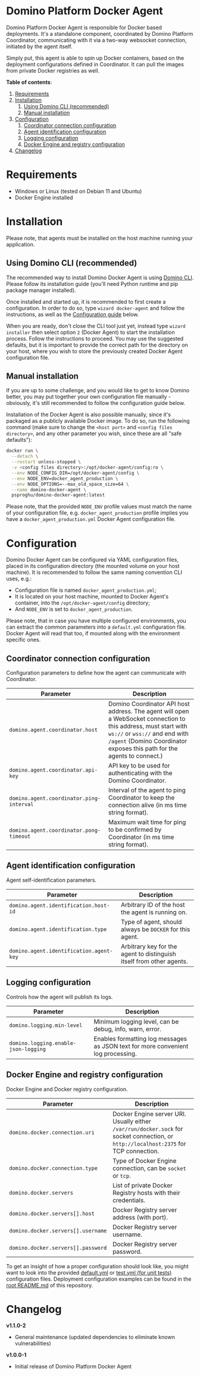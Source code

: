 Domino Platform Docker Agent
======

Domino Platform Docker Agent is responsible for Docker based deployments. It's a standalone component, coordinated by 
Domino Platform Coordinator, communicating with it via a two-way websocket connection, initiated by the agent itself.

Simply put, this agent is able to spin up Docker containers, based on the deployment configurations defined in Coordinator.
It can pull the images from private Docker registries as well.

**Table of contents**:
1. [Requirements](#requirements)
2. [Installation](#installation)
    1. [Using Domino CLI (recommended)](#using-domino-cli-recommended)
    2. [Manual installation](#manual-installation)
3. [Configuration](#configuration)
    1. [Coordinator connection configuration](#coordinator-connection-configuration)
    2. [Agent identification configuration](#agent-identification-configuration)
    3. [Logging configuration](#logging-configuration)
    4. [Docker Engine and registry configuration](#docker-engine-and-registry-configuration)
4. [Changelog](#changelog)

# Requirements

* Windows or Linux (tested on Debian 11 and Ubuntu)
* Docker Engine installed

# Installation

Please note, that agents must be installed on the host machine running your application.

## Using Domino CLI (recommended)

The recommended way to install Domino Docker Agent is using [Domino CLI](https://pypi.org/project/domino-cli/). Please
follow its installation guide (you'll need Python runtime and pip package manager installed).

Once installed and started up, it is recommended to first create a configuration. In order to do so, type
`wizard docker-agent` and follow the instructions, as well as the [Configuration guide](#configuration) below.

When you are ready, don't close the CLI tool just yet, instead type `wizard installer` then select option `2`
(Docker Agent) to start the installation process. Follow the instructions to proceed. You may use the suggested defaults,
but it is important to provide the correct path for the directory on your host, where you wish to store the previously
created Docker Agent configuration file.

## Manual installation

If you are up to some challenge, and you would like to get to know Domino better, you may put together your own
configuration file manually - obviously, it's still recommended to follow the configuration guide below.

Installation of the Docker Agent is also possible manually, since it's packaged as a publicly available Docker image. To
do so, run the following command (make sure to change the `<host port>` and `<config files directory>`, and any other
parameter you wish, since these are all "safe defaults"):

```bash
docker run \
  --detach \
  --restart unless-stopped \
  -v <config files directory>:/opt/docker-agent/config:ro \
  --env NODE_CONFIG_DIR=/opt/docker-agent/config \
  --env NODE_ENV=docker_agent_production \
  --env NODE_OPTIONS=--max_old_space_size=64 \
  --name domino-docker-agent \
  psproghu/domino-docker-agent:latest
```

Please note, that the provided `NODE_ENV` profile values must match the name of your configuration file, e.g. 
`docker_agent_production` profile implies you have a `docker_agent_production.yml` Docker Agent configuration file.

# Configuration

Domino Docker Agent can be configured via YAML configuration files, placed in its configuration directory (the mounted
volume on your host machine). It is recommended to follow the same naming convention CLI uses, e.g.:
* Configuration file is named `docker_agent_production.yml`;
* It is located on your host machine, mounted to Docker Agent's container, into the `/opt/docker-agent/config`
  directory;
* And `NODE_ENV` is set to `docker_agent_production`.

Please note, that in case you have multiple configured environments, you can extract the common parameters into a
`default.yml` configuration file. Docker Agent will read that too, if mounted along with the environment specific ones.

## Coordinator connection configuration

Configuration parameters to define how the agent can communicate with Coordinator.

| Parameter                                | Description                                                                                                                                                                                                                  |
|------------------------------------------|------------------------------------------------------------------------------------------------------------------------------------------------------------------------------------------------------------------------------|
| `domino.agent.coordinator.host`          | Domino Coordinator API host address. The agent will open a WebSocket connection to this address, must start with `ws://` or `wss://` and end with `/agent` (Domino Coordinator exposes this path for the agents to connect.) |
| `domino.agent.coordinator.api-key`       | API key to be used for authenticating with the Domino Coordinator.                                                                                                                                                           |
| `domino.agent.coordinator.ping-interval` | Interval of the agent to ping Coordinator to keep the connection alive (in ms time string format).                                                                                                                           |
| `domino.agent.coordinator.pong-timeout`  | Maximum wait time for ping to be confirmed by Coordinator (in ms time string format).                                                                                                                                        |


## Agent identification configuration

Agent self-identification parameters.

| Parameter                               | Description                                                          |
|-----------------------------------------|----------------------------------------------------------------------|
| `domino.agent.identification.host-id`   | Arbitrary ID of the host the agent is running on.                    |
| `domino.agent.identification.type`      | Type of agent, should always be `DOCKER` for this agent.             |
| `domino.agent.identification.agent-key` | Arbitrary key for the agent to distinguish itself from other agents. |

## Logging configuration

Controls how the agent will publish its logs.

| Parameter                            | Description                                                                      |
|--------------------------------------|----------------------------------------------------------------------------------|
| `domino.logging.min-level`           | Minimum logging level, can be debug, info, warn, error.                          |
| `domino.logging.enable-json-logging` | Enables formatting log messages as JSON text for more convenient log processing. |

## Docker Engine and registry configuration

Docker Engine and Docker registry configuration.

| Parameter                          | Description                                                                                                                           |
|------------------------------------|---------------------------------------------------------------------------------------------------------------------------------------|
| `domino.docker.connection.uri`     | Docker Engine server URI. Usually either `/var/run/docker.sock` for socket connection, or `http://localhost:2375` for TCP connection. |
| `domino.docker.connection.type`    | Type of Docker Engine connection, can be `socket` or `tcp`.                                                                           |
| `domino.docker.servers`            | List of private Docker Registry hosts with their credentials.                                                                         |
| `domino.docker.servers[].host`     | Docker Registry server address (with port).                                                                                           |
| `domino.docker.servers[].username` | Docker Registry server username.                                                                                                      |
| `domino.docker.servers[].password` | Docker Registry server password.                                                                                                      |

To get an insight of how a proper configuration should look like, you might want to look into the provided
[default.yml](/modules/docker-agent/config/default.yml) or [test.yml (for unit tests)](/modules/docker-agent/config/test.yml)
configuration files. Deployment configuration examples can be found in the [root README.md](/README.md) of this repository.

# Changelog

**v1.1.0-2**
* General maintenance (updated dependencies to eliminate known vulnerabilities)

**v1.0.0-1**
* Initial release of Domino Platform Docker Agent
